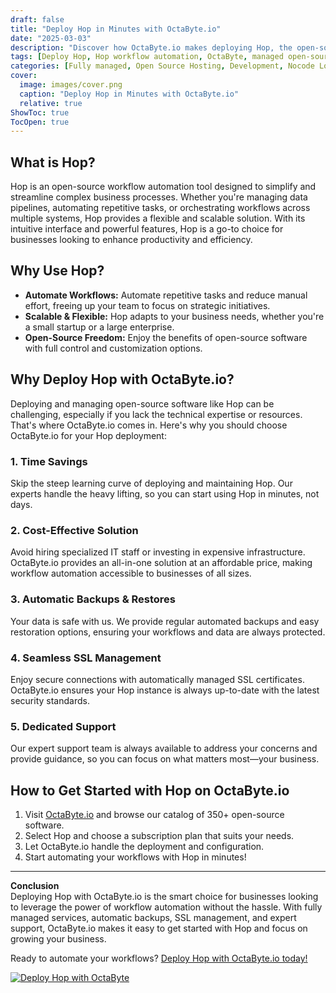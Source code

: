 ```yaml
---
draft: false
title: "Deploy Hop in Minutes with OctaByte.io"
date: "2025-03-03"
description: "Discover how OctaByte.io makes deploying Hop, the open-source workflow automation tool, effortless and hassle-free. Save time, reduce costs, and enjoy fully managed services with automatic backups, SSL management, and expert support."
tags: [Deploy Hop, Hop workflow automation, OctaByte, managed open-source software, workflow automation tools, Hop deployment, managed IT services, open-source software hosting, automated backups, SSL management, cost-effective IT solutions]
categories: [Fully managed, Open Source Hosting, Development, Nocode Lowcode]
cover:
  image: images/cover.png
  caption: "Deploy Hop in Minutes with OctaByte.io"
  relative: true
ShowToc: true
TocOpen: true
---
```



## What is Hop?

Hop is an open-source workflow automation tool designed to simplify and streamline complex business processes. Whether you're managing data pipelines, automating repetitive tasks, or orchestrating workflows across multiple systems, Hop provides a flexible and scalable solution. With its intuitive interface and powerful features, Hop is a go-to choice for businesses looking to enhance productivity and efficiency.

## Why Use Hop?

- **Automate Workflows:** Automate repetitive tasks and reduce manual effort, freeing up your team to focus on strategic initiatives.  
- **Scalable & Flexible:** Hop adapts to your business needs, whether you're a small startup or a large enterprise.  
- **Open-Source Freedom:** Enjoy the benefits of open-source software with full control and customization options.  

## Why Deploy Hop with OctaByte.io?

Deploying and managing open-source software like Hop can be challenging, especially if you lack the technical expertise or resources. That's where OctaByte.io comes in. Here's why you should choose OctaByte.io for your Hop deployment:

### 1. **Time Savings**  
Skip the steep learning curve of deploying and maintaining Hop. Our experts handle the heavy lifting, so you can start using Hop in minutes, not days.

### 2. **Cost-Effective Solution**  
Avoid hiring specialized IT staff or investing in expensive infrastructure. OctaByte.io provides an all-in-one solution at an affordable price, making workflow automation accessible to businesses of all sizes.

### 3. **Automatic Backups & Restores**  
Your data is safe with us. We provide regular automated backups and easy restoration options, ensuring your workflows and data are always protected.

### 4. **Seamless SSL Management**  
Enjoy secure connections with automatically managed SSL certificates. OctaByte.io ensures your Hop instance is always up-to-date with the latest security standards.

### 5. **Dedicated Support**  
Our expert support team is always available to address your concerns and provide guidance, so you can focus on what matters most—your business.

## How to Get Started with Hop on OctaByte.io

1. Visit [OctaByte.io](https://octabyte.io) and browse our catalog of 350+ open-source software.  
2. Select Hop and choose a subscription plan that suits your needs.  
3. Let OctaByte.io handle the deployment and configuration.  
4. Start automating your workflows with Hop in minutes!  

---

**Conclusion**  
Deploying Hop with OctaByte.io is the smart choice for businesses looking to leverage the power of workflow automation without the hassle. With fully managed services, automatic backups, SSL management, and expert support, OctaByte.io makes it easy to get started with Hop and focus on growing your business.  

Ready to automate your workflows? [Deploy Hop with OctaByte.io today!](https://octabyte.io)

[![Deploy Hop with OctaByte](/images/deploy-on-octabyte.png)](https://octabyte.io/fully-managed-open-source-services/development/nocode-lowcode/hop)
